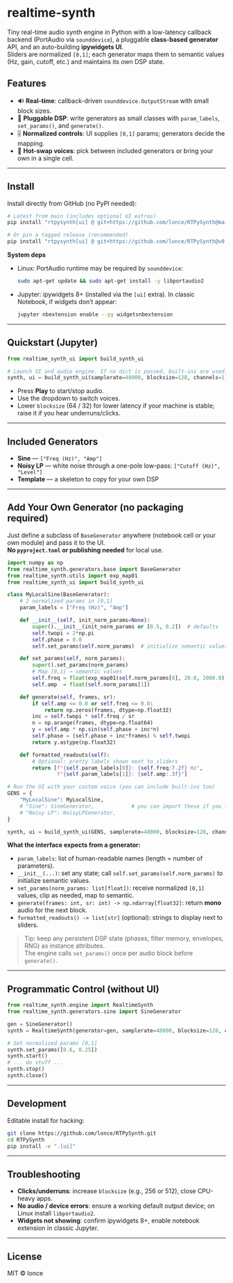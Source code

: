 # realtime-synth

Tiny real-time audio synth engine in Python with a low-latency callback backend (PortAudio via `sounddevice`), a pluggable **class-based generator** API, and an auto-building **ipywidgets UI**.  
Sliders are normalized `[0,1]`; each generator maps them to semantic values (Hz, gain, cutoff, etc.) and maintains its own DSP state.

## Features
- 🔊 **Real-time**: callback-driven `sounddevice.OutputStream` with small block sizes.
- 🧩 **Pluggable DSP**: write generators as small classes with `param_labels`, `set_params()`, and `generate()`.
- 🎚️ **Normalized controls**: UI supplies `[0,1]` params; generators decide the mapping.
- 🔄 **Hot-swap voices**: pick between included generators or bring your own in a single cell.

---

## Install

Install directly from GitHub (no PyPI needed):

```bash
# Latest from main (includes optional UI extras)
pip install "rtpysynth[ui] @ git+https://github.com/lonce/RTPySynth@main"

# Or pin a tagged release (recommended)
pip install "rtpysynth[ui] @ git+https://github.com/lonce/RTPySynth@v0.1.3"
```

**System deps**
- Linux: PortAudio runtime may be required by `sounddevice`:
  ```bash
  sudo apt-get update && sudo apt-get install -y libportaudio2
  ```
- Jupyter: ipywidgets 8+ (installed via the `[ui]` extra). In classic Notebook, if widgets don’t appear:
  ```bash
  jupyter nbextension enable --py widgetsnbextension
  ```

---

## Quickstart (Jupyter)

```python
from realtime_synth_ui import build_synth_ui

# Launch UI and audio engine. If no dict is passed, built-ins are used.
synth, ui = build_synth_ui(samplerate=48000, blocksize=128, channels=1)
```

- Press **Play** to start/stop audio.
- Use the dropdown to switch voices.
- Lower `blocksize` (64 / 32) for lower latency if your machine is stable; raise it if you hear underruns/clicks.

---

## Included Generators

- **Sine** — `["Freq (Hz)", "Amp"]`
- **Noisy LP** — white noise through a one-pole low-pass: `["Cutoff (Hz)", "Level"]`
- **Template** — a skeleton to copy for your own DSP

---

## Add Your Own Generator (no packaging required)

Just define a subclass of `BaseGenerator` anywhere (notebook cell or your own module) and pass it to the UI.  
**No `pyproject.toml` or publishing needed** for local use.

```python
import numpy as np
from realtime_synth.generators.base import BaseGenerator
from realtime_synth.utils import exp_map01
from realtime_synth_ui import build_synth_ui

class MyLocalSine(BaseGenerator):
    # 2 normalized params in [0,1]
    param_labels = ["Freq (Hz)", "Amp"]

    def __init__(self, init_norm_params=None):
        super().__init__(init_norm_params or [0.5, 0.2])  # defaults
        self.twopi = 2*np.pi
        self.phase = 0.0
        self.set_params(self.norm_params)  # initialize semantic values

    def set_params(self, norm_params):
        super().set_params(norm_params)
        # Map [0,1] → semantic values
        self.freq = float(exp_map01(self.norm_params[0], 20.0, 2000.0))  # exponential Hz
        self.amp  = float(self.norm_params[1])                           # linear gain 0..1

    def generate(self, frames, sr):
        if self.amp <= 0.0 or self.freq <= 0.0:
            return np.zeros(frames, dtype=np.float32)
        inc = self.twopi * self.freq / sr
        n = np.arange(frames, dtype=np.float64)
        y = self.amp * np.sin(self.phase + inc*n)
        self.phase = (self.phase + inc*frames) % self.twopi
        return y.astype(np.float32)

    def formatted_readouts(self):
        # Optional: pretty labels shown next to sliders
        return [f"{self.param_labels[0]}: {self.freq:7.2f} Hz",
                f"{self.param_labels[1]}: {self.amp:.3f}"]

# Run the UI with your custom voice (you can include built-ins too)
GENS = {
    "MyLocalSine": MyLocalSine,
    # "Sine": SineGenerator,            # you can import these if you like
    # "Noisy LP": NoisyLPGenerator,
}

synth, ui = build_synth_ui(GENS, samplerate=48000, blocksize=128, channels=1)
```

**What the interface expects from a generator:**
- `param_labels`: list of human-readable names (length = number of parameters).
- `__init__(...)`: set any state; call `self.set_params(self.norm_params)` to initialize semantic values.
- `set_params(norm_params: list[float])`: receive normalized `[0,1]` values, clip as needed, map to semantic.
- `generate(frames: int, sr: int) -> np.ndarray[float32]`: return **mono** audio for the next block.
- `formatted_readouts() -> list[str]` (optional): strings to display next to sliders.

> Tip: keep any persistent DSP state (phases, filter memory, envelopes, RNG) as instance attributes.  
> The engine calls `set_params()` once per audio block before `generate()`.

---

## Programmatic Control (without UI)

```python
from realtime_synth.engine import RealtimeSynth
from realtime_synth.generators.sine import SineGenerator

gen = SineGenerator()
synth = RealtimeSynth(generator=gen, samplerate=48000, blocksize=128, channels=1)

# Set normalized params [0,1]
synth.set_params([0.6, 0.25])
synth.start()
# ... do stuff ...
synth.stop()
synth.close()
```

---

## Development

Editable install for hacking:

```bash
git clone https://github.com/lonce/RTPySynth.git
cd RTPySynth
pip install -e ".[ui]"
```

---

## Troubleshooting

- **Clicks/underruns**: increase `blocksize` (e.g., 256 or 512), close CPU-heavy apps.
- **No audio / device errors**: ensure a working default output device; on Linux install `libportaudio2`.
- **Widgets not showing**: confirm ipywidgets 8+, enable notebook extension in classic Jupyter.

---

## License

MIT © lonce
